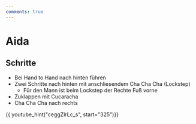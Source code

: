 ```yaml
---
comments: true
---
```

# Aida

## Schritte

- Bei Hand to Hand nach hinten führen
- Zwei Schritte nach hinten mit anschliesendem Cha Cha Cha (Lockstep)
  - Für den Mann ist beim Lockstep der Rechte Fuß vorne
- Zuklappen mit Cucaracha
- Cha Cha Cha nach rechts

{{ youtube_hint("ceggZlrLc_s", start="325")}}
